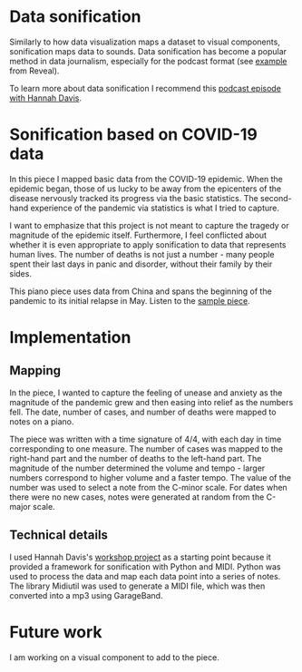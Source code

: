 # Data sonification

Similarly to how data visualization maps a dataset to visual components, sonification maps data to sounds. Data sonification has become a popular method in data journalism, especially for the podcast format (see [example](https://www.revealnews.org/article/listen-to-the-music-of-seismic-activity-in-oklahoma/) from Reveal).

To learn more about data sonification I recommend this [podcast episode with Hannah Davis](https://datastori.es/turning-data-into-sound-with-hannah-davis).

# Sonification based on COVID-19 data

In this piece I mapped basic data from the COVID-19 epidemic. When the epidemic began, those of us lucky to be away from the epicenters of the disease nervously tracked its progress via the basic statistics. The second-hand experience of the pandemic via statistics is what I tried to capture.

I want to emphasize that this project is not meant to capture the tragedy or magnitude of the epidemic itself.  Furthermore, I feel conflicted about whether it is even appropriate to apply sonification to data that represents human lives. The number of deaths is not just a number - many people spent their last days in panic and disorder, without their family by their sides. 

This piano piece uses data from China and spans the beginning of the pandemic to its initial relapse in May. Listen to the [sample piece](https://raw.githubusercontent.com/baconofhope/sonification/master/china.mp3). 

# Implementation
## Mapping

In the piece, I wanted to capture the feeling of unease and anxiety as the magnitude of the pandemic grew and then easing into relief as the numbers fell.  The date, number of cases, and number of deaths were mapped to notes on a piano.

The piece was written with a time signature of 4/4, with each day in time corresponding to one measure. The number of cases was mapped to the right-hand part and the number of deaths to the left-hand part. The magnitude of the number determined the volume and tempo - larger numbers correspond to higher volume and a faster tempo. The value of the number was used to select a note from the C-minor scale. For dates when there were no new cases, notes were generated at random from the C-major scale. 


## Technical details
I used Hannah Davis's [workshop project](https://github.com/handav/workshop/blob/master/python/Python3/Py3_ufo_by_sighting.py) as a starting point because  it provided a framework for sonification with Python and MIDI.
Python was used to process the data and map each data point into a series of notes. The library Midiutil was used to generate a MIDI file, which was then converted into a mp3 using GarageBand.

# Future work
I am working on a visual component to add to the piece.  
